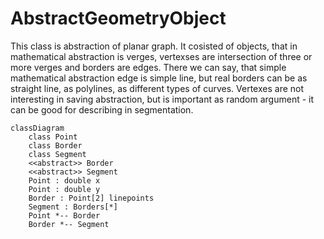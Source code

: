 # AbstractGeometryObject
This class is abstraction of planar graph. It cosisted of objects, that in mathematical abstraction is verges, vertexses are intersection of three or more verges and borders are edges.
There we can say, that simple mathematical abstraction edge is simple line, but real borders can be as straight line, as polylines, as different types of curves. Vertexes are not interesting in saving abstraction, but is important as random argument - it can be good for describing in segmentation.

```mermaid
classDiagram   
    class Point
    class Border
    class Segment
    <<abstract>> Border
    <<abstract>> Segment
    Point : double x
    Point : double y
    Border : Point[2] linepoints
    Segment : Borders[*]
    Point *-- Border
    Border *-- Segment
```